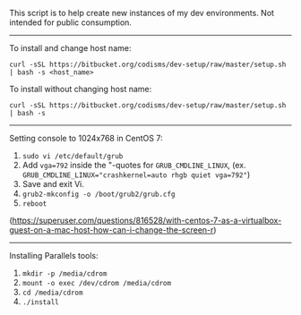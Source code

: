 This script is to help create new instances of my dev environments.  Not intended for public consumption.

----

To install and change host name:

`curl -sSL https://bitbucket.org/codisms/dev-setup/raw/master/setup.sh | bash -s <host_name>`

To install without changing host name:

`curl -sSL https://bitbucket.org/codisms/dev-setup/raw/master/setup.sh | bash -s`

----

Setting console to 1024x768 in CentOS 7:

1. `sudo vi /etc/default/grub`
2. Add `vga=792` inside the "-quotes for `GRUB_CMDLINE_LINUX`, (ex. `GRUB_CMDLINE_LINUX="crashkernel=auto rhgb quiet vga=792"`)
3. Save and exit Vi.
4. `grub2-mkconfig -o /boot/grub2/grub.cfg`
5. `reboot`

(https://superuser.com/questions/816528/with-centos-7-as-a-virtualbox-guest-on-a-mac-host-how-can-i-change-the-screen-r)

----

Installing Parallels tools:

1. `mkdir -p /media/cdrom`
2. `mount -o exec /dev/cdrom /media/cdrom`
3. `cd /media/cdrom`
4. `./install`
